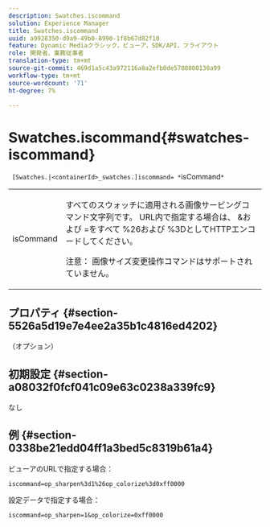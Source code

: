 ```yaml
---
description: Swatches.iscommand
solution: Experience Manager
title: Swatches.iscommand
uuid: a9928350-d9a9-49b0-8990-1f8b67d82f10
feature: Dynamic Mediaクラシック，ビューア，SDK/API，フライアウト
role: 開発者、業務従事者
translation-type: tm+mt
source-git-commit: 469d1a5c43a972116a8a2efb0de5708800130a99
workflow-type: tm+mt
source-wordcount: '71'
ht-degree: 7%

---
```



# Swatches.iscommand{#swatches-iscommand}

` [Swatches.|<containerId>_swatches.]iscommand= *`isCommand`*`

<table id="table_43A84C1044574A6FAB8CE67D71AAD5EC"> 
 <tbody> 
  <tr> 
   <td colname="col1"> <p> <span class="codeph"> <span class="varname"> isCommand</span> </span> </p> </td> 
   <td colname="col2"> <p> すべてのスウォッチに適用される画像サービングコマンド文字列です。 URL内で指定する場合は、<span class="codeph"> &amp;</span>および<span class="codeph"> =</span>をすべて<span class="codeph"> %26</span>および<span class="codeph"> %3D</span>としてHTTPエンコードしてください。 </p> <p> <p>注意： 画像サイズ変更操作コマンドはサポートされていません。 </p> </p> </td> 
  </tr> 
 </tbody> 
</table>

## プロパティ {#section-5526a5d19e7e4ee2a35b1c4816ed4202}

（オプション）

## 初期設定 {#section-a08032f0fcf041c09e63c0238a339fc9}

なし

## 例 {#section-0338be21edd04ff1a3bed5c8319b61a4}

ビューアのURLで指定する場合：

`iscommand=op_sharpen%3d1%26op_colorize%3d0xff0000`

設定データで指定する場合：

`iscommand=op_sharpen=1&op_colorize=0xff0000`
